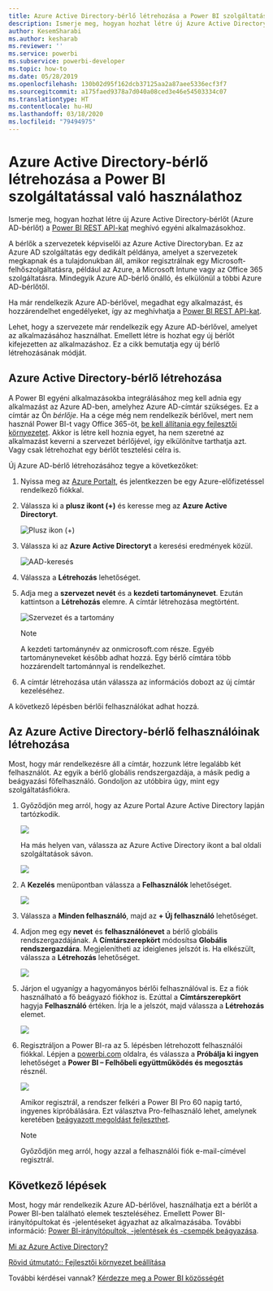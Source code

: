 ```yaml
---
title: Azure Active Directory-bérlő létrehozása a Power BI szolgáltatással való használathoz
description: Ismerje meg, hogyan hozhat létre új Azure Active Directory-bérlőt (Azure AD-bérlőt) a Power BI REST API-kat meghívó egyéni alkalmazásokhoz.
author: KesemSharabi
ms.author: kesharab
ms.reviewer: ''
ms.service: powerbi
ms.subservice: powerbi-developer
ms.topic: how-to
ms.date: 05/28/2019
ms.openlocfilehash: 130b02d95f162dcb37125aa2a87aee5336ecf3f7
ms.sourcegitcommit: a175faed9378a7d040a08ced3e46e54503334c07
ms.translationtype: HT
ms.contentlocale: hu-HU
ms.lasthandoff: 03/18/2020
ms.locfileid: "79494975"
---
```

# <a name="create-an-azure-active-directory-tenant-to-use-with-power-bi"></a>Azure Active Directory-bérlő létrehozása a Power BI szolgáltatással való használathoz

Ismerje meg, hogyan hozhat létre új Azure Active Directory-bérlőt (Azure AD-bérlőt) a [Power BI REST API-kat](../automation/rest-api-reference.md) meghívó egyéni alkalmazásokhoz.

A bérlők a szervezetek képviselői az Azure Active Directoryban. Ez az Azure AD szolgáltatás egy dedikált példánya, amelyet a szervezetek megkapnak és a tulajdonukban áll, amikor regisztrálnak egy Microsoft-felhőszolgáltatásra, például az Azure, a Microsoft Intune vagy az Office 365 szolgáltatásra. Mindegyik Azure AD-bérlő önálló, és elkülönül a többi Azure AD-bérlőtől.

Ha már rendelkezik Azure AD-bérlővel, megadhat egy alkalmazást, és hozzárendelhet engedélyeket, így az meghívhatja a [Power BI REST API-kat](../automation/rest-api-reference.md).

Lehet, hogy a szervezete már rendelkezik egy Azure AD-bérlővel, amelyet az alkalmazásához használhat. Emellett létre is hozhat egy új bérlőt kifejezetten az alkalmazáshoz. Ez a cikk bemutatja egy új bérlő létrehozásának módját.

## <a name="create-an-azure-active-directory-tenant"></a>Azure Active Directory-bérlő létrehozása

A Power BI egyéni alkalmazásokba integrálásához meg kell adnia egy alkalmazást az Azure AD-ben, amelyhez Azure AD-címtár szükséges. Ez a címtár az Ön *bérlője*. Ha a cége még nem rendelkezik bérlővel, mert nem használ Power BI-t vagy Office 365-öt, [be kell állítania egy fejlesztői környezetet](https://docs.microsoft.com/azure/active-directory/develop/active-directory-howto-tenant). Akkor is létre kell hoznia egyet, ha nem szeretné az alkalmazást keverni a szervezet bérlőjével, így elkülönítve tarthatja azt. Vagy csak létrehozhat egy bérlőt tesztelési célra is.

Új Azure AD-bérlő létrehozásához tegye a következőket:

1. Nyissa meg az [Azure Portalt](https://portal.azure.com), és jelentkezzen be egy Azure-előfizetéssel rendelkező fiókkal.

2. Válassza ki a **plusz ikont (+)** és keresse meg az **Azure Active Directoryt**.

    ![Plusz ikon (+)](media/create-an-azure-active-directory-tenant/new-directory.png)

3. Válassza ki az **Azure Active Directoryt** a keresési eredmények közül.

    ![AAD-keresés](media/create-an-azure-active-directory-tenant/new-directory2.png)

4. Válassza a **Létrehozás** lehetőséget.

5. Adja meg a **szervezet nevét** és a **kezdeti tartománynevet**. Ezután kattintson a **Létrehozás** elemre. A címtár létrehozása megtörtént.

    ![Szervezet és a tartomány](media/create-an-azure-active-directory-tenant/organization-and-domain.png)

   > [!NOTE]
   > A kezdeti tartománynév az onmicrosoft.com része. Egyéb tartományneveket később adhat hozzá. Egy bérlő címtára több hozzárendelt tartománnyal is rendelkezhet.

6. A címtár létrehozása után válassza az információs dobozt az új címtár kezeléséhez.

A következő lépésben bérlői felhasználókat adhat hozzá.

## <a name="create-azure-active-directory-tenant-users"></a>Az Azure Active Directory-bérlő felhasználóinak létrehozása

Most, hogy már rendelkezésre áll a címtár, hozzunk létre legalább két felhasználót. Az egyik a bérlő globális rendszergazdája, a másik pedig a beágyazási főfelhasználó. Gondoljon az utóbbira úgy, mint egy szolgáltatásfiókra.

1. Győződjön meg arról, hogy az Azure Portal Azure Active Directory lapján tartózkodik.

    ![](media/create-an-azure-active-directory-tenant/aad-flyout.png)

    Ha más helyen van, válassza az Azure Active Directory ikont a bal oldali szolgáltatások sávon.

    ![](media/create-an-azure-active-directory-tenant/aad-service.png)

2. A **Kezelés** menüpontban válassza a **Felhasználók** lehetőséget.

    ![](media/create-an-azure-active-directory-tenant/users-and-groups.png)

3. Válassza a **Minden felhasználó**, majd az **+ Új felhasználó** lehetőséget.

4. Adjon meg egy **nevet** és **felhasználónevet** a bérlő globális rendszergazdájának. A **Címtárszerepkört** módosítsa **Globális rendszergazdára**. Megjelenítheti az ideiglenes jelszót is. Ha elkészült, válassza a **Létrehozás** lehetőséget.

    ![](media/create-an-azure-active-directory-tenant/global-admin.png)

5. Járjon el ugyanígy a hagyományos bérlői felhasználóval is. Ez a fiók használható a fő beágyazó fiókhoz is. Ezúttal a **Címtárszerepkört** hagyja **Felhasználó** értéken. Írja le a jelszót, majd válassza a **Létrehozás** elemet.

    ![](media/create-an-azure-active-directory-tenant/pbiembed-user.png)

6. Regisztráljon a Power BI-ra az 5. lépésben létrehozott felhasználói fiókkal. Lépjen a [powerbi.com](https://powerbi.microsoft.com/get-started/) oldalra, és válassza a **Próbálja ki ingyen** lehetőséget a **Power BI – Felhőbeli együttműködés és megosztás** résznél.

    ![](media/create-an-azure-active-directory-tenant/try-powerbi-free.png)

    Amikor regisztrál, a rendszer felkéri a Power BI Pro 60 napig tartó, ingyenes kipróbálására. Ezt választva Pro-felhasználó lehet, amelynek keretében [beágyazott megoldást fejleszthet](embed-sample-for-customers.md).

   > [!NOTE]
   > Győződjön meg arról, hogy azzal a felhasználói fiók e-mail-címével regisztrál.

## <a name="next-steps"></a>Következő lépések

Most, hogy már rendelkezik Azure AD-bérlővel, használhatja ezt a bérlőt a Power BI-ben található elemek teszteléséhez. Emellett Power BI-irányítópultokat és -jelentéseket ágyazhat az alkalmazásába. További információ: [Power BI-irányítópultok, -jelentések és -csempék beágyazása](embed-sample-for-customers.md).

[Mi az Azure Active Directory?](https://docs.microsoft.com/azure/active-directory/active-directory-whatis) 
 
[Rövid útmutató:: Fejlesztői környezet beállítása](https://docs.microsoft.com/azure/active-directory/develop/active-directory-howto-tenant)  

További kérdései vannak? [Kérdezze meg a Power BI közösségét](https://community.powerbi.com/)
